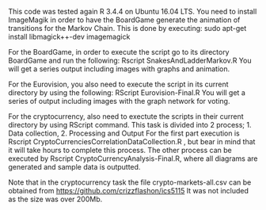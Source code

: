 This code was tested again R 3.4.4 on Ubuntu 16.04 LTS. You need to install ImageMagik in order
to have the BoardGame generate the animation of transitions for the Markov Chain. This is done 
by executing: sudo apt-get install libmagick++-dev imagemagick

For the BoardGame, in order to execute the script go to its directory BoardGame and run the 
following: Rscript SnakesAndLadderMarkov.R
You will get a series output including images with graphs and animation.

For the Eurovision, you also need to execute the script in its current directory by using the
following: RScript Eurovision-Final.R
You will get a series of output including images with the graph network for voting.

For the cryptocurrency, also need to exectute the scripts in their current directory by using
RScript command. This task is divided into 2 process; 1. Data collection, 2. Processing and Output
For the first part execution is Rscript CryptoCurrenciesCorrelationDataCollection.R , but bear in
mind that it will take hours to complete this process. The other process can be executed by 
Rscript CryptoCurrencyAnalysis-Final.R, where all diagrams are generated and sample data is outputted.

Note that in the cryptocurrency task the file crypto-markets-all.csv can be obtained from https://github.com/crizzflashon/ics5115
It was not included as the size was over 200Mb.
